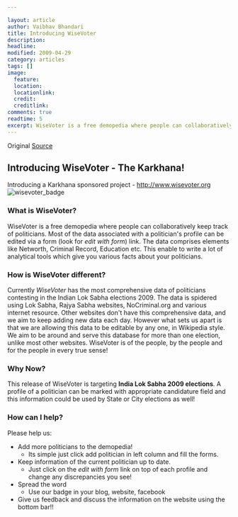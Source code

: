 ```yaml
---

layout: article
author: Vaibhav Bhandari
title: Introducing WiseVoter
description: 
headline: 
modified: 2009-04-29
category: articles
tags: []
image: 
  feature: 
  location: 
  locationlink: 
  credit: 
  creditlink: 
comments: true
readtime: 5
excerpt: WiseVoter is a free demopedia where people can collaboratively keep track of politicians. Most of the data associated with a politican's profile can be edited via a form. The data comprises elements like Networth, Criminal Record, Education etc. This enable to write a lot of analytical tools which give you various facts about your politicians.
---
```

Original [Source](http://thekarkhana.vitraag.com/2009/04/introducing-wisevoter/ "Permalink to Introducing WiseVoter - The Karkhana!")

## Introducing WiseVoter - The Karkhana!

Introducing a Karkhana sponsored project - http://www.wisevoter.org ![wisevoter_badge][1] 

### What is WiseVoter?
WiseVoter is a free demopedia where people can collaboratively keep track of politicians. Most of the data associated with a politician's profile can be edited via a form (look for _edit with form_) link. The data comprises elements like Networth, Criminal Record, Education etc. This enable to write a lot of analytical tools which give you various facts about your politicians.

### How is WiseVoter different?
Currently _WiseVoter_ has the most comprehensive data of politicians contesting in the Indian Lok Sabha elections 2009. The data is spidered using Lok Sabha, Rajya Sabha websites, NoCriminal.org and various internet resource. Other websites don't have this comprehensive data, and we aim to keep adding new data each day. However what sets us apart is that we are allowing this data to be editable by any one, in Wikipedia style. We aim to be around and serve this database for more than one election, unlike most other websites. WiseVoter is of the people, by the people and for the people in every true sense!

### Why Now?
This release of WiseVoter is targeting **India Lok Sabha 2009 elections**. A profile of a politician can be marked with appropriate candidature field and this information could be used by State or City elections as well! 

### How can I help?
Please help us:

* Add more politicians to the demopedia!
    - Its simple just click add politician in left column and fill the forms. 
* Keep information of the current politician up to date. 
    - Just click on the _edit with form_ link on top of each profile and change any discrepancies you see!
 * Spread the word 
    - Use our badge in your blog, website, facebook
 * Give us feedback and discuss the information on the website using the bottom bar!! 

[1]: http://thekarkhana.vitraag.com/wp-content/uploads/2009/04/wisevoter_badge.jpg (wisevoter_badge)